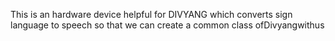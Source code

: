 This is an hardware device helpful for DIVYANG which converts sign language to speech so that we can create a common class ofDivyangwithus


